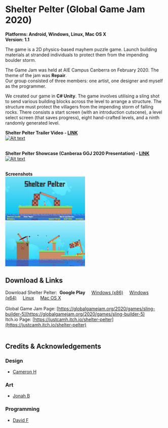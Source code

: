 # Shelter Pelter (Global Game Jam 2020)

**Platforms: Android, Windows, Linux, Mac OS X**</br>
**Version: 1.1**</br>

The game is a 2D physics-based mayhem puzzle game. Launch building materials at stranded individuals to protect them from the impending boulder storm.

The Game Jam was held at AIE Campus Canberra on February 2020. The theme of the jam was **Repair**.<br>
Our group consisted of three members: one artist, one designer and myself as the programmer.

We created our game in **C# Unity**. The game involves utilising a sling shot to send various building blocks across the level to arrange a structure. The structure must protect the villagers from the impending storm of falling rocks. There consists a start screen (with an introduction cutscene), a level select screen (that saves progress), eight hand-crafted levels, and a ninth randomly generated level.

**Shelter Pelter Trailer Video - [LINK](https://youtu.be/gLzM2U81z24)**</br>
[![Alt text](https://img.youtube.com/vi/gLzM2U81z24/0.jpg)](https://youtu.be/gLzM2U81z24)</br></br>

**Shelter Pelter Showcase (Canberaa GGJ 2020 Presentation) - [LINK](https://youtu.be/Oglfohg6Bq4)**</br>
[![Alt text](https://img.youtube.com/vi/Oglfohg6Bq4/0.jpg)](https://youtu.be/Oglfohg6Bq4)</br></br>

**Screenshots**<br>
<img src="ss1.png" width=50%/>
<img src="ss2.png" width=50%/>
</br>

## Download & Links
Download Shelter Pelter:&nbsp;
**Google Play**&nbsp;&nbsp;&nbsp;&nbsp;
[Windows (x86)](https://github.com/DavidF-Dev/ShelterPelter-GGJ-2020/raw/master/shelter-pelter-windows-x86.zip)&nbsp;&nbsp;&nbsp;&nbsp;
[Windows (x64)](https://github.com/DavidF-Dev/ShelterPelter-GGJ-2020/raw/master/shelter-pelter-windows-x64.zip)&nbsp;&nbsp;&nbsp;&nbsp;
[Linux](https://github.com/DavidF-Dev/ShelterPelter-GGJ-2020/raw/master/shelter-pelter-linux.zip)&nbsp;&nbsp;&nbsp;&nbsp;
[Mac OS X](https://github.com/DavidF-Dev/ShelterPelter-GGJ-2020/raw/master/shelter-pelter-mac-os.zip)</br>
</br>
Global Game Jam Page: [https://globalgamejam.org/2020/games/sling-builder-5](https://globalgamejam.org/2020/games/sling-builder-5)</br>
Itch.io Page: [https://justcamh.itch.io/shelter-pelter](https://justcamh.itch.io/shelter-pelter)</br></br>

## Credits & Acknowledgements
### Design
- [Cameron H](https://justcamh.itch.io)
### Art
- [Jonah B](https://artstation.com/jtb)
### Programming
- [David F](https://sites.google.com/view/davidf-dev)

